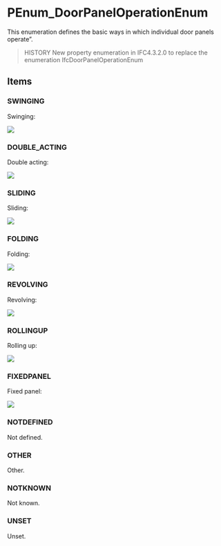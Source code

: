 # PEnum_DoorPanelOperationEnum

This enumeration defines the basic ways in which individual door panels operate”.
<!-- end of short definition -->

> HISTORY New property enumeration in IFC4.3.2.0 to replace the enumeration IfcDoorPanelOperationEnum

## Items

### SWINGING

Swinging:

![](../../../../figures/ifcdoorpaneloperationenum-fig01.gif)

### DOUBLE_ACTING

Double acting:

![](../../../../figures/ifcdoorpaneloperationenum-fig02.gif)

### SLIDING

Sliding:

![](../../../../figures/ifcdoorpaneloperationenum-fig03.gif)

### FOLDING

Folding:

![](../../../../figures/ifcdoorpaneloperationenum-fig04.gif)

### REVOLVING

Revolving:

![](../../../../figures/ifcdoorpaneloperationenum-fig05.gif)

### ROLLINGUP

Rolling up:

![](../../../../figures/ifcdoorpaneloperationenum-fig06.gif)

### FIXEDPANEL

Fixed panel:

![](../../../../figures/ifcdoorpaneloperationenum-fig07.gif)

### NOTDEFINED

Not defined.

### OTHER

Other.

### NOTKNOWN

Not known.

### UNSET

Unset.

